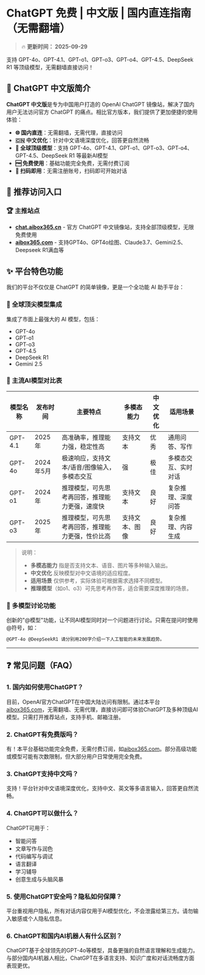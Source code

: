 # ChatGPT 免费 | 中文版 | 国内直连指南（无需翻墙）

> 🔥 **更新时间： 2025-09-29**

支持  GPT-4o、GPT-4.1、GPT-o1、GPT-o3、GPT-o4、GPT-4.5、DeepSeek R1 等顶级模型，无需翻墙直接访问！

## 🚀 ChatGPT 中文版简介

**ChatGPT 中文版**是专为中国用户打造的 OpenAI ChatGPT 镜像站，解决了国内用户无法访问官方 ChatGPT 的痛点。相比官方版本，我们提供了更加便捷的使用体验：

- **🌐 国内直连**：无需翻墙，无需代理，直接访问
- **🇨🇳 中文优化**：针对中文语境深度优化，回答更自然流畅
- **🔮 全球顶级模型**：支持 GPT-4o、GPT-4.1、GPT-o1、GPT-o3、GPT-o4、GPT-4.5、DeepSeek R1 等最新AI模型
- **🆓 免费使用**：基础功能完全免费，无需付费订阅
- **📱 扫码即用**：无需注册账号，扫码即可开始对话

## 📌 推荐访问入口

### 🏆 主推站点

- **[chat.aibox365.cn](https://chat.aibox365.cn)** - 官方 ChatGPT 中文镜像站，支持全部顶级模型，无限免费使用
- **[aibox365.com](https://aibox365.com)** - 支持GPT4o、GPT4o绘图、Claude3.7、Gemini2.5、Deepseek R1满血等

## ✨ 平台特色功能

我们的平台不仅仅是 ChatGPT 的简单镜像，更是一个全功能 AI 助手平台：

### 🔮 全球顶尖模型集成

集成了市面上最强大的 AI 模型，包括：
- GPT-4o
- GPT-o1
- GPT-o3
- GPT-4.5
- DeepSeek R1
- Gemini 2.5

### 🤖 主流AI模型对比表

| 模型名称   | 发布时间   | 主要特点                                   | 多模态能力 | 中文优化 | 适用场景               |
|------------|------------|---------------------------------------------|------------|----------|------------------------|
| GPT-4.1    | 2025年     | 高准确率，推理能力强，稳定性高               | 支持文本   | 优秀     | 通用问答、写作         |
| GPT-4o     | 2024年5月  | 极速响应，支持文本/语音/图像输入，多模态交互 | 强         | 极佳     | 多模态交互、实时对话   |
| GPT-o1     | 2024年     | 推理模型，可先思考再回答，推理能力更强，速度快 | 支持文本   | 良好     | 复杂推理、深度问答     |
| GPT-o3     | 2025年     | 推理模型，可先思考再回答，推理能力更强，性价比高 | 支持文本、图像   | 良好     | 复杂推理、内容生成     |

> 说明：  
> - **多模态能力** 指是否支持文本、语音、图片等多种输入输出。  
> - **中文优化** 反映模型对中文语境的适应程度。  
> - **适用场景** 仅供参考，实际体验可根据需求选择不同模型。  
> - **推理模型**（如o1、o3）可先思考再作答，适合需要深度推理的场景。

### 💬 多模型讨论功能

创新的"@模型"功能，让不同AI模型同时对一个问题进行讨论。只需在提问时使用@符号，如：

```markdown
@GPT-4o @DeepSeekR1 请分别用200字介绍一下人工智能的未来发展趋势。
```

---

## ❓ 常见问题（FAQ）

### 1. 国内如何使用ChatGPT？

目前，OpenAI官方ChatGPT在中国大陆访问有限制。通过本平台[aibox365.com](https://aibox365.com)，无需翻墙、无需代理，直接访问即可体验ChatGPT及多种顶级AI模型。只需打开推荐站点，支持手机、邮箱注册。

### 2. ChatGPT有免费版吗？

有！本平台基础功能完全免费，无需付费订阅，如[aibox365.com](https://aibox365.com)。部分高级功能或模型可能有次数限制，但大部分用户日常使用完全免费。

### 3. ChatGPT支持中文吗？

支持！平台针对中文语境深度优化，支持中文、英文等多语言输入，回答更自然流畅。

### 4. ChatGPT可以做什么？

ChatGPT可用于：
- 智能问答
- 文章写作与润色
- 代码编写与调试
- 语言翻译
- 学习辅导
- 创意生成与头脑风暴

### 5. 使用ChatGPT安全吗？隐私如何保障？

平台重视用户隐私，所有对话内容仅用于AI模型优化，不会泄露给第三方。请勿输入敏感或个人隐私信息。

### 6. ChatGPT和国内AI机器人有什么区别？

ChatGPT基于全球领先的GPT-4o等模型，具备更强的自然语言理解和生成能力。与部分国内AI机器人相比，ChatGPT在多语言支持、知识广度和对话流畅度方面表现更优。
